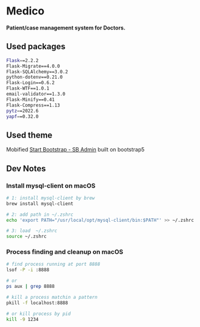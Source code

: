 # Medico

**Patient/case management system for Doctors.**

## Used packages

```bash
Flask==2.2.2
Flask-Migrate==4.0.0
Flask-SQLAlchemy==3.0.2
python-dotenv==0.21.0
Flask-Login==0.6.2
Flask-WTF==1.0.1
email-validator==1.3.0
Flask-Minify==0.41
Flask-Compress==1.13
pytz==2022.6
yapf==0.32.0
```

## Used theme

Mobified [Start Bootstrap - SB Admin](https://startbootstrap.com/template/sb-admin/) built on bootstrap5

## Dev Notes

### Install mysql-client on macOS

```bash
# 1: install mysql-client by brew
brew install mysql-client

# 2: add path in ~/.zshrc
echo 'export PATH="/usr/local/opt/mysql-client/bin:$PATH"' >> ~/.zshrc

# 3: load  ~/.zshrc
source ~/.zshrc
```

### Process finding and cleanup on macOS

```bash
# find process running at port 8888
lsof -P -i :8888

# or
ps aux | grep 8888

# kill a process matchin a pattern
pkill -f localhost:8888

# or kill process by pid
kill -9 1234
```
